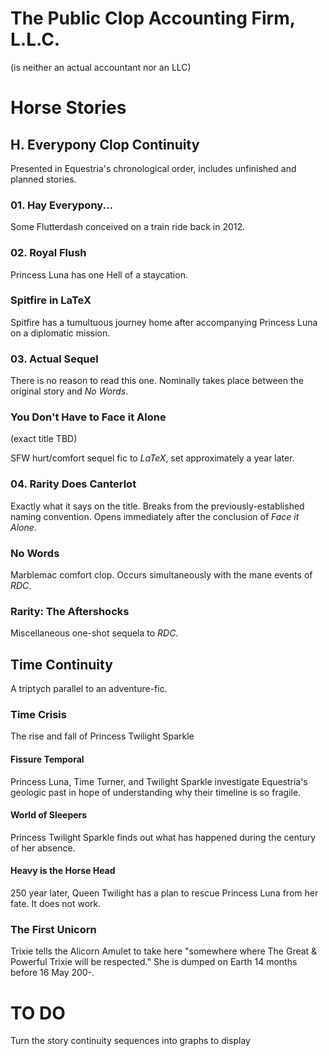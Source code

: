 # The Public Clop Accounting Firm, L.L.C.

(is neither an actual accountant nor an LLC)

# Horse Stories

## H. Everypony Clop Continuity

Presented in Equestria's chronological order, includes unfinished and planned
stories.

### 01. Hay Everypony...

Some Flutterdash conceived on a train ride back in 2012.

### 02. Royal Flush

Princess Luna has one Hell of a staycation.

### Spitfire in LaTeX

Spitfire has a tumultuous journey home after accompanying Princess Luna on a
diplomatic mission.

### 03. Actual Sequel

There is no reason to read this one.  Nominally takes place between the
original story and *No Words*.

### You Don't Have to Face it Alone

(exact title TBD)

SFW hurt/comfort sequel fic to *LaTeX*, set approximately a year later.

### 04. Rarity Does Canterlot

Exactly what it says on the title.  Breaks from the previously-established
naming convention.  Opens immediately after the conclusion of *Face it Alone*.

### No Words

Marblemac comfort clop.  Occurs simultaneously with the mane events of *RDC*.

### Rarity: The Aftershocks

Miscellaneous one-shot sequela to *RDC*.

## Time Continuity

A triptych parallel to an adventure-fic.

### Time Crisis

The rise and fall of Princess Twilight Sparkle

#### Fissure Temporal

Princess Luna, Time Turner, and Twilight Sparkle investigate Equestria's
geologic past in hope of understanding why their timeline is so fragile.

#### World of Sleepers

Princess Twilight Sparkle finds out what has happened during the century of her
absence.

#### Heavy is the Horse Head

250 year later, Queen Twilight has a plan to rescue Princess Luna from her
fate.  It does not work.

### The First Unicorn

Trixie tells the Alicorn Amulet to take here "somewhere where The Great &
Powerful Trixie will be respected."  She is dumped on Earth 14 months before 16
May 200-.

# TO DO

Turn the story continuity sequences into graphs to display

